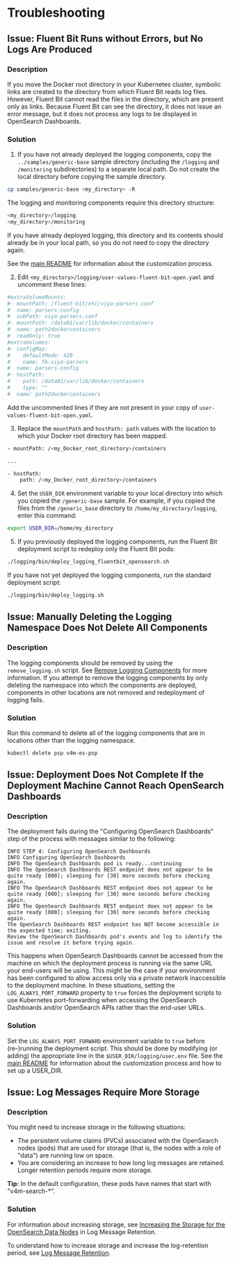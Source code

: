 # Troubleshooting

## Issue: Fluent Bit Runs without Errors, but No Logs Are Produced

### Description

If you move the Docker root directory in your Kubernetes cluster, symbolic links
are created to the directory from which Fluent Bit reads log files. However, 
Fluent Bit cannot read the files in the directory, 
which are present only as links. Because Fluent Bit can see the directory, it 
does not issue an error message, but it does not process any logs to be 
displayed in OpenSearch Dashboards.

### Solution

1. If you have not already deployed the logging components, copy the `../samples/generic-base` sample directory (including the `/logging` and `/monitoring` subdirectories) to a separate local path. Do not create the local directory before copying the sample directory.

```bash
cp samples/generic-base <my_directory> -R
```

The logging and monitoring components require this directory structure:
```bash
<my_directory>/logging
<my_directory>/monitoring
```
If you have already deployed logging, this directory and its contents should 
already be in your local path, so 
you do not need to copy the directory again. 

See the [main README](../README.md#customization) for information about the customization process.

2. Edit `<my_directory>/logging/user-values-fluent-bit-open.yaml` and uncomment these lines:

```bash
#extraVolumeMounts:
#- mountPath: /fluent-bit/etc/viya-parsers.conf
#  name: parsers-config
#  subPath: viya-parsers.conf
#- mountPath: /data01/var/lib/docker/containers
#  name: path2dockercontainers
#  readOnly: true
#extraVolumes:
#- configMap:
#    defaultMode: 420
#    name: fb-viya-parsers
#  name: parsers-config
#- hostPath:
#    path: /data01/var/lib/docker/containers
#    type: ""
#  name: path2dockercontainers
```

Add the uncommented lines if they are not present in your copy of `user-values-fluent-bit-open.yaml`.

3. Replace the `mountPath` and `hostPath: path` values with the location to 
which your Docker root directory has been mapped.

```bash
- mountPath: /<my_Docker_root_directory>/containers

...

- hostPath:
    path: /<my_Docker_root_directory>/containers
```

4. Set the `USER_DIR` environment variable to your local directory into which 
you copied the `/generic-base` sample. For example, if you copied the files from 
the `/generic_base` directory to `/home/my_directory/logging`, enter this 
command:

```bash
export USER_DIR=/home/my_directory
```

5. If you previously deployed the logging components, run the Fluent Bit deployment script to redeploy only the Fluent Bit pods:

```bash
./logging/bin/deploy_logging_fluentbit_opensearch.sh
```

If you have not yet deployed the logging components, run the standard deployment script:

```bash
./logging/bin/deploy_logging.sh
```

## Issue: Manually Deleting the Logging Namespace Does Not Delete All Components 

### Description

The logging components should be removed by using the `remove_logging.sh` script. See [Remove Logging Components](README.md#lremove) for more information. If you attempt to remove the logging components by only deleting the namespace into which the components are deployed, components in other locations are not removed and redeployment of logging fails.

### Solution

Run this command to delete all of the logging components that are in locations 
other than the logging namespace.

```bash
kubectl delete psp v4m-es-psp
```

## Issue: Deployment Does Not Complete If the Deployment Machine Cannot Reach OpenSearch Dashboards

### Description

The deployment fails during the "Configuring OpenSearch Dashboards" step of the process with 
messages similar to the following:

```
INFO STEP 4: Configuring OpenSearch Dashboards
INFO Configuring OpenSearch Dashboards
INFO The OpenSearch Dashboards pod is ready...continuing
INFO The OpenSearch Dashboards REST endpoint does not appear to be quite ready [000]; sleeping for [30] more seconds before checking again.
INFO The OpenSearch Dashboards REST endpoint does not appear to be quite ready [000]; sleeping for [30] more seconds before checking again.
INFO The OpenSearch Dashboards REST endpoint does not appear to be quite ready [000]; sleeping for [30] more seconds before checking again.
The OpenSearch Dashboards REST endpoint has NOT become accessible in the expected time; exiting.
Review the OpenSearch Dashboards pod's events and log to identify the issue and resolve it before trying again.
```

This happens when OpenSearch Dashboards cannot be accessed from the machine on which the deployment process is running via the same
URL your end-users will be using.  This might be the case if your environment has been configured to allow access only via
a private network inaccessible to the deployment machine.  In these situations, setting the `LOG_ALWAYS_PORT_FORWARD` 
property to `true` forces the deployment scripts to use Kubernetes port-forwarding when accessing the OpenSearch Dashboards and/or 
OpenSearch APIs rather than the end-user URLs.

### Solution

Set the `LOG_ALWAYS_PORT_FORWARD` environment variable to `true` before (re-)running the deployment script.  This should be done 
by modifying (or adding) the appropriate line in the `$USER_DIR/logging/user.env` file.  See the [main README](../README.md#customization) 
for information about the customization process and how to set up a USER_DIR.

## Issue: Log Messages Require More Storage

### Description

You might need to increase storage in the following situations:

* The persistent volume claims (PVCs) associated with the OpenSearch nodes 
(pods) that are used for storage (that is, the nodes with a role of "data") are 
running low on space. 
* You are considering an increase to how long log messages are retained. 
Longer retention periods require more storage.
 
**Tip:** In the default configuration, these pods have names that start with 
"v4m-search-*". 

### Solution

For information about increasing storage, see 
[Increasing the Storage for the OpenSearch Data Nodes](Log_Retention.md#Increasing-the-Storage-for-the-OpenSearch-Data-Nodes) in Log Message 
Retention.

To understand how to increase storage and increase the log-retention period, 
see [Log Message Retention](Log_Retention.md).
